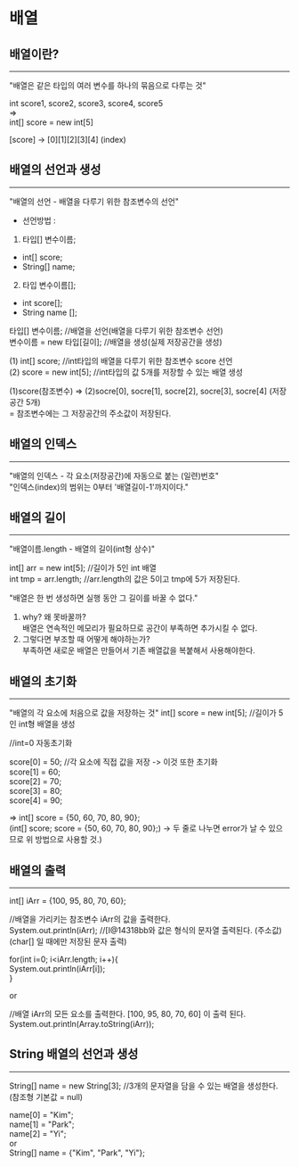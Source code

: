 배열
=========================


배열이란?
---------
*****

"배열은 같은 타입의 여러 변수를 하나의 묶음으로 다루는 것"    

int score1, score2, score3, score4, score5  
=>  
int[] score = new int[5]

[score] -> [0][1][2][3][4] (index)


배열의 선언과 생성
----------------
*****
"배열의 선언 - 배열을 다루기 위한 참조변수의 선언"  

* 선언방법
: 
1. 타입[] 변수이름;  
* int[] score;  
* String[] name;  
2. 타입 변수이름[];  
* int score[];  
* String name [];  

타입[] 변수이름;  //배열을 선언(배열을 다루기 위한 참조변수 선언)    
변수이름 = new 타입[길이];  //배열을 생성(실제 저장공간을 생성)  

(1) int[] score;  //int타입의 배열을 다루기 위한 참조변수 score 선언  
(2) score = new int[5];  //int타입의 값 5개를 저장할 수 있는 배열 생성  

(1)score(참조변수) => (2)socre[0], socre[1], socre[2], socre[3], socre[4] (저장공간 5개)  
= 참조변수에는 그 저장공간의 주소값이 저장된다.  


배열의 인덱스
----------------
*****
"배열의 인덱스 - 각 요소(저장공간)에 자동으로 붙는 (일련)번호"  
"인덱스(index)의 범위는 0부터 '배열길이-1'까지이다."  


배열의 길이
----------------
*****
"배열이름.length - 배열의 길이(int형 상수)"  

int[] arr = new int[5]; //길이가 5인 int 배열  
int tmp = arr.length;  //arr.length의 값은 5이고 tmp에 5가 저장된다.  

"배열은 한 번 생성하면 실행 동안 그 길이를 바꿀 수 없다."  
1. why? 왜 못바꿀까?  
배열은 연속적인 메모리가 필요하므로 공간이 부족하면 추가시킬 수 없다.    
2. 그렇다면 부조할 때 어떻게 해야하는가?  
부족하면 새로운 배열은 만들어서 기존 배열값을 복붙해서 사용해야한다.  


배열의 초기화
----------------------
*****
"배열의 각 요소에 처음으로 값을 저장하는 것"
int[] score = new int[5];  //길이가 5인 int형 배열을 생성

//int=0 자동초기화  

score[0] = 50; //각 요소에 직접 값을 저장 -> 이것 또한 초기화  
score[1] = 60;  
score[2] = 70;  
score[3] = 80;  
score[4] = 90;  

=> int[] score = {50, 60, 70, 80, 90};  
(int[] score;
score = {50, 60, 70, 80, 90};) -> 두 줄로 나누면 error가 날 수 있으므로 위 방법으로 사용할 것.)


배열의 출력
-----------------------
*****

int[] iArr = {100, 95, 80, 70, 60};  

//배열을 가리키는 참조변수 iArr의 값을 출력한다.  
System.out.println(iArr); //[I@14318bb와 값은 형식의 문자열 출력된다. (주소값)  
(char[] 일 때에만 저장된 문자 출력)  

for(int i=0; i<iArr.length; i++){  
System.out.println(iArr[i]);  
}

or

//배열 iArr의 모든 요소를 출력한다. [100, 95, 80, 70, 60] 이 출력 된다.
System.out.println(Array.toString(iArr));


String 배열의 선언과 생성
-----------------------
*****

String[] name = new String[3]; //3개의 문자열을 담을 수 있는 배열을 생성한다.  
(참조형 기본값 = null)  

name[0] = "Kim";  
name[1] = "Park";  
name[2] = "Yi";  
or  
String[] name = {"Kim", "Park", "Yi"};  

